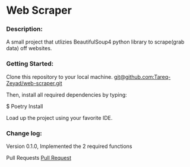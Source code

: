 # Web Scraper

### Description:
A small project that utlizies BeautifulSoup4 python library to scrape(grab data) off websites.

### Getting Started:
Clone this repository to your local machine. [git@github.com:Tareq-Zeyad/web-scraper.git]()

Then, install all required dependencies by typing:

$ Poetry Install

Load up the project using your favorite IDE.

### Change log:
Version 0.1.0, Implemented the 2 required functions

Pull Requests
[Pull Request]()